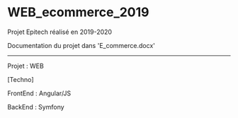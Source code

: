 # WEB_ecommerce_2019

Projet Epitech réalisé en 2019-2020

Documentation du projet dans 'E_commerce.docx'

----------------------------------------------
Projet : WEB

[Techno]

FrontEnd : Angular/JS

BackEnd : Symfony

